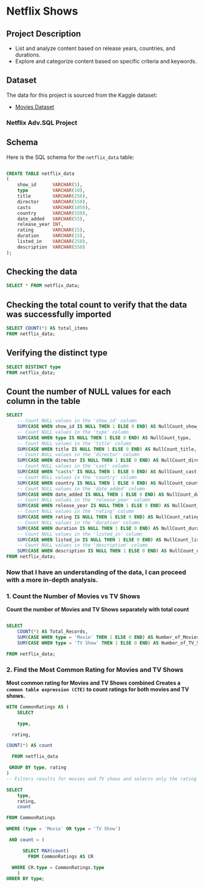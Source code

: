 # Netflix Shows 

## Project Description
- List and analyze content based on release years, countries, and durations.
- Explore and categorize content based on specific criteria and keywords.

## Dataset
The data for this project is sourced from the Kaggle dataset:

- [Movies Dataset](https://www.kaggle.com/path-to-dataset)



### Netflix Adv.SQL Project 
## Schema
Here is the SQL schema for the `netflix_data` table:

```SQL

CREATE TABLE netflix_data
(
    show_id      VARCHAR(5),
    type         VARCHAR(10),
    title        VARCHAR(250),
    director     VARCHAR(550),
    casts        VARCHAR(1050),
    country      VARCHAR(550),
    date_added   VARCHAR(55),
    release_year INT,
    rating       VARCHAR(15),
    duration     VARCHAR(15),
    listed_in    VARCHAR(250),
    description  VARCHAR(550)
);

```
## Checking the data 
```SQL
SELECT * FROM netflix_data;
```

## Checking the total count to verify that the data was successfully imported
```SQL
SELECT COUNT(*) AS total_items
FROM netflix_data;
```

## Verifying the distinct type
```SQL
SELECT DISTINCT type
FROM netflix_data;
```


## Count the number of NULL values for each column in the table
```SQL
SELECT
    -- Count NULL values in the 'show_id' column
    SUM(CASE WHEN show_id IS NULL THEN 1 ELSE 0 END) AS NullCount_show_id,
    -- Count NULL values in the 'type' column
    SUM(CASE WHEN type IS NULL THEN 1 ELSE 0 END) AS NullCount_type,
    -- Count NULL values in the 'title' column
    SUM(CASE WHEN title IS NULL THEN 1 ELSE 0 END) AS NullCount_title,
    -- Count NULL values in the 'director' column
    SUM(CASE WHEN director IS NULL THEN 1 ELSE 0 END) AS NullCount_director,
    -- Count NULL values in the 'cast' column
    SUM(CASE WHEN "casts" IS NULL THEN 1 ELSE 0 END) AS NullCount_cast,
    -- Count NULL values in the 'country' column
    SUM(CASE WHEN country IS NULL THEN 1 ELSE 0 END) AS NullCount_country,
    -- Count NULL values in the 'date_added' column
    SUM(CASE WHEN date_added IS NULL THEN 1 ELSE 0 END) AS NullCount_date_added,
    -- Count NULL values in the 'release_year' column
    SUM(CASE WHEN release_year IS NULL THEN 1 ELSE 0 END) AS NullCount_release_year,
    -- Count NULL values in the 'rating' column
    SUM(CASE WHEN rating IS NULL THEN 1 ELSE 0 END) AS NullCount_rating,
    -- Count NULL values in the 'duration' column
    SUM(CASE WHEN duration IS NULL THEN 1 ELSE 0 END) AS NullCount_duration,
    -- Count NULL values in the 'listed_in' column
    SUM(CASE WHEN listed_in IS NULL THEN 1 ELSE 0 END) AS NullCount_listed_in,
    -- Count NULL values in the 'description' column
    SUM(CASE WHEN description IS NULL THEN 1 ELSE 0 END) AS NullCount_description
FROM netflix_data;  
```
### Now that I have an understanding of the data, I can proceed with a more in-depth analysis.

### 1. Count the Number of Movies vs TV Shows
**Count the number of Movies and TV Shows separately with total count**

```SQL

SELECT
    COUNT(*) AS Total_Records,
    SUM(CASE WHEN type = 'Movie' THEN 1 ELSE 0 END) AS Number_of_Movies,
    SUM(CASE WHEN type = 'TV Show' THEN 1 ELSE 0 END) AS Number_of_TV_Shows

FROM netflix_data;
```


### 2. Find the Most Common Rating for Movies and TV Shows

**Most common rating for Movies and TV Shows combined**
**Creates a `common table expression (CTE)` to count ratings for both movies and TV shows.**

```sql
WITH CommonRatings AS (
    SELECT

    type,

  rating,

COUNT(*) AS count

  FROM netflix_data

 GROUP BY type, rating
)
-- Filters results for movies and TV shows and selects only the rating with the maximum count for each type.

SELECT
    type,
    rating,
    count

FROM CommonRatings

WHERE (type = 'Movie' OR type = 'TV Show')

 AND count = (

      SELECT MAX(count)
        FROM CommonRatings AS CR

  WHERE CR.type = CommonRatings.type
    )
ORDER BY type;
```




















